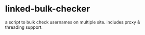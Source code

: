 # linked-bulk-checker
a script to bulk check usernames on multiple site. includes proxy &amp; threading support.
